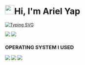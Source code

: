 <h1><img src="https://raw.githubusercontent.com/MartinHeinz/MartinHeinz/master/wave.gif" width="30"/>Hi, I'm Ariel Yap</h1>

[![Typing SVG](https://readme-typing-svg.herokuapp.com?color=%2349F707&lines=Future+Ethical+Hacker%2C)](https://git.io/typing-svg)

[![](https://img.shields.io/badge/Facebook-Ariel%20Yap-blue)](https://web.facebook.com/arielyap.fb) [![](https://img.shields.io/badge/Twitter-JohnarielY-blue)](https://twitter.com/JohnarielY)

### OPERATING SYSTEM I USED

<img src="https://img.shields.io/badge/Kali-268BEE?style=for-the-badge&logo=kalilinux&logoColor=white"> <img src="https://img.shields.io/badge/Windows-0078D6?style=for-the-badge&logo=windows&logoColor=white"> <img src="https://img.shields.io/badge/Android-3DDC84?style=for-the-badge&logo=android&logoColor=white">

